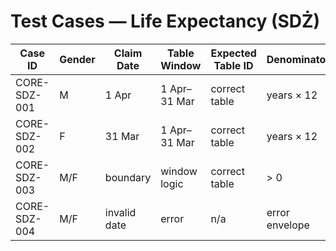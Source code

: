 # Test Cases — Life Expectancy (SDŻ)

| Case ID | Gender | Claim Date | Table Window | Expected Table ID | Denominator | Acceptance |
|---------|--------|-----------|--------------|------------------|-------------|------------|
| CORE-SDZ-001 | M | 1 Apr | 1 Apr–31 Mar | correct table | years × 12 | correct selection |
| CORE-SDZ-002 | F | 31 Mar | 1 Apr–31 Mar | correct table | years × 12 | correct selection |
| CORE-SDZ-003 | M/F | boundary | window logic | correct table | > 0 | windowing works |
| CORE-SDZ-004 | M/F | invalid date | error | n/a | error envelope |
